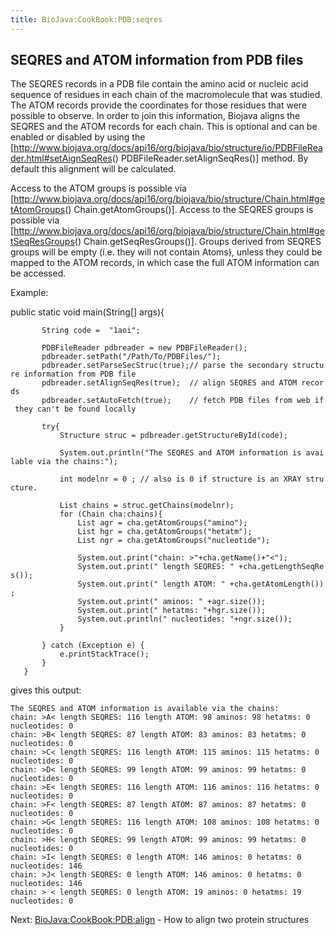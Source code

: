 ```yaml
---
title: BioJava:CookBook:PDB:seqres
---
```


SEQRES and ATOM information from PDB files
------------------------------------------

The SEQRES records in a PDB file contain the amino acid or nucleic acid
sequence of residues in each chain of the macromolecule that was
studied. The ATOM records provide the coordinates for those residues
that were possible to observe. In order to join this information,
Biojava aligns the SEQRES and the ATOM records for each chain. This is
optional and can be enabled or disabled by using the
[<http://www.biojava.org/docs/api16/org/biojava/bio/structure/io/PDBFileReader.html#setAignSeqRes>()
PDBFileReader.setAlignSeqRes()] method. By default this alignment will
be calculated.

Access to the ATOM groups is possible via
[<http://www.biojava.org/docs/api16/org/biojava/bio/structure/Chain.html#getAtomGroups>()
Chain.getAtomGroups()]. Access to the SEQRES groups is possible via
[<http://www.biojava.org/docs/api16/org/biojava/bio/structure/Chain.html#getSeqResGroups>()
Chain.getSeqResGroups()]. Groups derived from SEQRES groups will be
empty (i.e. they will not contain Atoms), unless they could be mapped to
the ATOM records, in which case the full ATOM information can be
accessed.

Example: <java>

public static void main(String[] args){

`       String code =  "1aoi";`

`       PDBFileReader pdbreader = new PDBFileReader();`  
`       pdbreader.setPath("/Path/To/PDBFiles/");`  
`       pdbreader.setParseSecStruc(true);// parse the secondary structure information from PDB file`  
`       pdbreader.setAlignSeqRes(true);  // align SEQRES and ATOM records`  
`       pdbreader.setAutoFetch(true);    // fetch PDB files from web if they can't be found locally`

`       try{`  
`           Structure struc = pdbreader.getStructureById(code);`  
`           `  
`           System.out.println("The SEQRES and ATOM information is available via the chains:");`

`           int modelnr = 0 ; // also is 0 if structure is an XRAY structure.`

`           List`<Chain>` chains = struc.getChains(modelnr);`  
`           for (Chain cha:chains){`  
`               List`<Group>` agr = cha.getAtomGroups("amino");`  
`               List`<Group>` hgr = cha.getAtomGroups("hetatm");`  
`               List`<Group>` ngr = cha.getAtomGroups("nucleotide");`

`               System.out.print("chain: >"+cha.getName()+"<");`  
`               System.out.print(" length SEQRES: " +cha.getLengthSeqRes());`  
`               System.out.print(" length ATOM: " +cha.getAtomLength());`  
`               System.out.print(" aminos: " +agr.size());`  
`               System.out.print(" hetatms: "+hgr.size());`  
`               System.out.println(" nucleotides: "+ngr.size());  `  
`           }`

`       } catch (Exception e) {`  
`           e.printStackTrace();`  
`       }`  
`   }`

</java>

gives this output:

    The SEQRES and ATOM information is available via the chains:
    chain: >A< length SEQRES: 116 length ATOM: 98 aminos: 98 hetatms: 0 nucleotides: 0
    chain: >B< length SEQRES: 87 length ATOM: 83 aminos: 83 hetatms: 0 nucleotides: 0
    chain: >C< length SEQRES: 116 length ATOM: 115 aminos: 115 hetatms: 0 nucleotides: 0
    chain: >D< length SEQRES: 99 length ATOM: 99 aminos: 99 hetatms: 0 nucleotides: 0
    chain: >E< length SEQRES: 116 length ATOM: 116 aminos: 116 hetatms: 0 nucleotides: 0
    chain: >F< length SEQRES: 87 length ATOM: 87 aminos: 87 hetatms: 0 nucleotides: 0
    chain: >G< length SEQRES: 116 length ATOM: 108 aminos: 108 hetatms: 0 nucleotides: 0
    chain: >H< length SEQRES: 99 length ATOM: 99 aminos: 99 hetatms: 0 nucleotides: 0
    chain: >I< length SEQRES: 0 length ATOM: 146 aminos: 0 hetatms: 0 nucleotides: 146
    chain: >J< length SEQRES: 0 length ATOM: 146 aminos: 0 hetatms: 0 nucleotides: 146
    chain: > < length SEQRES: 0 length ATOM: 19 aminos: 0 hetatms: 19 nucleotides: 0

Next: <BioJava:CookBook:PDB:align> - How to align two protein structures
